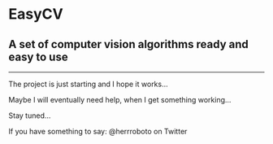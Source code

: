 # EasyCV
## A set of computer vision algorithms ready and easy to use
----
The project is just starting and I hope it works...

Maybe I will eventually need help, when I get something working...

Stay tuned...

If you have something to say: @herrroboto on Twitter
